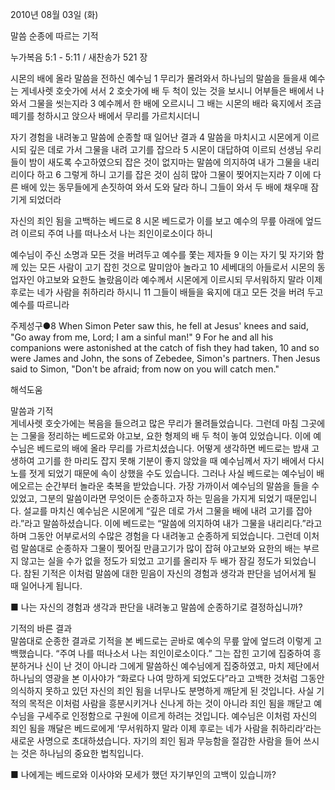 2010년 08월 03일 (화)

말씀 순종에 따르는 기적



누가복음 5:1 - 5:11 / 새찬송가 521 장


시몬의 배에 올라 말씀을 전하신 예수님 
1 무리가 몰려와서 하나님의 말씀을 들을새 예수는 게네사렛 호숫가에 서서 2 호숫가에 배 두 척이 있는 것을 보시니 어부들은 배에서 나와서 그물을 씻는지라 3 예수께서 한 배에 오르시니 그 배는 시몬의 배라 육지에서 조금 떼기를 청하시고 앉으사 배에서 무리를 가르치시더니  

자기 경험을 내려놓고 말씀에 순종할 때 일어난 결과 
4 말씀을 마치시고 시몬에게 이르시되 깊은 데로 가서 그물을 내려 고기를 잡으라 5 시몬이 대답하여 이르되 선생님 우리들이 밤이 새도록 수고하였으되 잡은 것이 없지마는 말씀에 의지하여 내가 그물을 내리리이다 하고  6 그렇게 하니 고기를 잡은 것이 심히 많아 그물이 찢어지는지라 7 이에 다른 배에 있는 동무들에게 손짓하여 와서 도와 달라 하니 그들이 와서 두 배에 채우매 잠기게 되었더라  

자신의 죄인 됨을 고백하는 베드로 
8 시몬 베드로가 이를 보고 예수의 무릎 아래에 엎드려 이르되 주여 나를 떠나소서 나는 죄인이로소이다 하니  

예수님이 주신 소명과 모든 것을 버려두고 예수를 쫓는 제자들 
9 이는 자기 및 자기와 함께 있는 모든 사람이 고기 잡힌 것으로 말미암아 놀라고 10 세베대의 아들로서 시몬의 동업자인 야고보와 요한도 놀랐음이라 예수께서 시몬에게 이르시되 무서워하지 말라 이제 후로는 네가 사람을 취하리라 하시니 11 그들이 배들을 육지에 대고 모든 것을 버려 두고 예수를 따르니라 


주제성구●8 When Simon Peter saw this, he fell at Jesus' knees and said, "Go away from me, Lord; I am a sinful man!" 9 For he and all his companions were astonished at the catch of fish they had taken, 10 and so were James and John, the sons of Zebedee, Simon's partners. Then Jesus said to Simon, "Don't be afraid; from now on you will catch men."

해석도움





말씀과 기적  
게네사렛 호숫가에는 복음을 들으려고 많은 무리가 몰려들었습니다. 그런데 마침 그곳에는 그물을 정리하는 베드로와 야고보, 요한 형제의 배 두 척이 놓여 있었습니다. 이에 예수님은 베드로의 배에 올라 무리를 가르치셨습니다. 어떻게 생각하면 베드로는 밤새 고생하여 고기를 한 마리도 잡지 못해 기분이 좋지 않았을 때 예수님께서 자기 배에서 다시 노를 젓게 되었기 때문에 속이 상했을 수도 있습니다. 그러나 사실 베드로는 예수님이 배에오르는 순간부터 놀라운 축복을 받았습니다. 가장 가까이서 예수님의 말씀을 들을 수 있었고, 그분의 말씀이라면 무엇이든 순종하고자 하는 믿음을 가지게 되었기 때문입니다. 설교를 마치신 예수님은 시몬에게 “깊은 데로 가서 그물을 배에 내려 고기를 잡아라.”라고 말씀하셨습니다. 이에 베드로는 “말씀에 의지하여 내가 그물을 내리리다.”라고 하며 그동안 어부로서의 수많은 경험을 다 내려놓고 순종하게 되었습니다. 그런데 이처럼 말씀대로 순종하자 그물이 찢어질 만큼고기가 많이 잡혀 야고보와 요한의 배는 부르지 않고는 실을 수가 없을 정도가 되었고 고기를 올리자 두 배가 잠길 정도가 되었습니다. 참된 기적은 이처럼 말씀에 대한 믿음이 자신의 경험과 생각과 판단을 넘어서게 될 때 일어나게 됩니다.   

■ 나는 자신의 경험과 생각과 판단을 내려놓고 말씀에 순종하기로 결정하십니까?  

기적의 바른 결과  
말씀대로 순종한 결과로 기적을 본 베드로는 곧바로 예수의 무릎 앞에 엎드려 이렇게 고백했습니다. “주여 나를 떠나소서 나는 죄인이로소이다.” 그는 잡힌 고기에 집중하여 흥분하거나 신이 난 것이 아니라 그에게 말씀하신 예수님에게 집중하였고, 마치 제단에서 하나님의 영광을 본 이사야가 “화로다 나여 망하게 되었도다”라고 고백한 것처럼 그동안 의식하지 못하고 있던 자신의 죄인 됨을 너무나도 분명하게 깨닫게 된 것입니다. 사실 기적의 목적은 이처럼 사람을 흥분시키거나 신나게 하는 것이 아니라 죄인 됨을 깨닫고 예수님을 구세주로 인정함으로 구원에 이르게 하려는 것입니다. 예수님은 이처럼 자신의 죄인 됨을 깨달은 베드로에게 ‘무서워하지 말라 이제 후로는 네가 사람을 취하리라’라는 새로운 사명으로 초대하셨습니다. 자기의 죄인 됨과 무능함을 절감한 사람을 들어 쓰시는 것은 하나님의 중요한 법칙입니다.  

■ 나에게는 베드로와 이사야와 모세가 했던 자기부인의 고백이 있습니까?